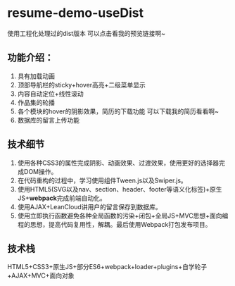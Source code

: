 # resume-demo-useDist
使用工程化处理过的dist版本
可以点击看我的预览链接啊~
## 功能介绍：
1. 具有加载动画
2. 顶部导航栏的sticky+hover高亮+二级菜单显示
3. 内容自动定位+线性滚动
4. 作品集的轮播
5. 各个模块的hover的阴影效果，简历的下载功能
可以下载我的简历看看啊~
6. 数据库的留言上传功能
## 技术细节
1. 使用各种CSS3的属性完成阴影、动画效果、过渡效果，使用更好的选择器完
成DOM操作。
2. 在代码重构的过程中，学习使用组件Tween.js以及Swiper.js。
3. 使用HTML5(SVG以及nav、section、header、footer等语义化标签)+原生
JS+**webpack**完成前端自动化。
4. 使用AJAX+LeanCloud讲用户的留言保存到数据库。
5. 使用立即执行函数避免各种全局函数的污染+闭包+全局JS+MVC思想+面向编程的思想，提高代码复用性，解耦。最后使用Webpack打包发布项目。
## 技术栈
HTML5+CSS3+原生JS+部分ES6+webpack+loader+plugins+自学轮子+AJAX+MVC+面向对象
